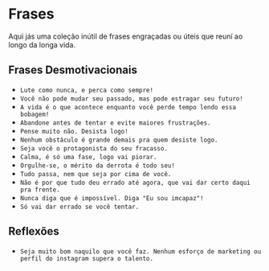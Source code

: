 # Frases

Aqui jás uma coleção inútil de frases engraçadas ou úteis que reuní ao longo da longa vida.


## Frases Desmotivacionais

- `Lute como nunca, e perca como sempre!`
- `Você não pode mudar seu passado, mas pode estragar seu futuro!`
- `A vida é o que acontece enquanto você perde tempo lendo essa bobagem!`
- `Abandone antes de tentar e evite maiores frustrações.`
- `Pense muito não. Desista logo!`
- `Nenhum obstáculo é grande demais pra quem desiste logo.`
- `Seja você o protagonista do seu fracasso.`
- `Calma, é só uma fase, logo vai piorar.`
- `Orgulhe-se, o mérito da derrota é todo seu!`
- `Tudo passa, nem que seja por cima de você.`
- `Não é por que tudo deu errado até agora, que vai dar certo daqui pra frente.`
- `Nunca diga que é impossível. Diga "Eu sou imcapaz"!`
- `Só vai dar errado se você tentar.`



## Reflexões

- `Seja muito bom naquilo que você faz. Nenhum esforço de marketing ou perfil do instagram supera o talento.`
 
